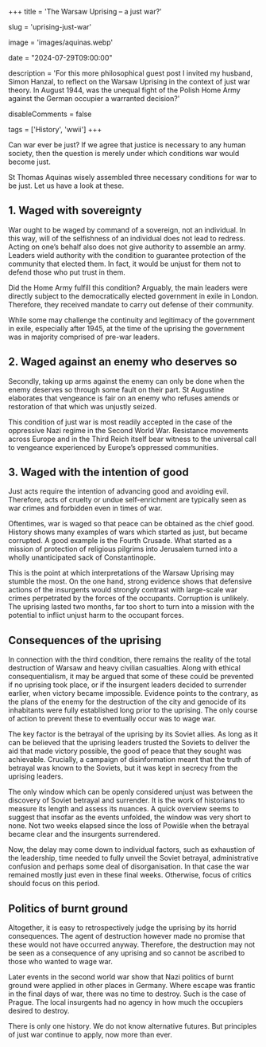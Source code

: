 +++ 
title = 'The Warsaw Uprising – a just war?'

slug = 'uprising-just-war' 

image = 'images/aquinas.webp' 

date = "2024-07-29T09:00:00" 

description = 'For this more philosophical guest post I invited my husband, Simon Hanzal, to reflect on the Warsaw Uprising in the context of just war theory. In August 1944, was the unequal fight of the Polish Home Army against the German occupier a warranted decision?'

disableComments = false 

tags = ['History', 'wwii'] 
+++

Can war ever be just? If we agree that justice is necessary to any human society, then the question is merely under which conditions war would become just.

St Thomas Aquinas wisely assembled three necessary conditions for war to be just. Let us have a look at these.

## 1. Waged with sovereignty

War ought to be waged by command of a sovereign, not an individual. In this way, will of the selfishness of an individual does not lead to redress. Acting on one’s behalf also does not give authority to assemble an army. Leaders wield authority with the condition to guarantee protection of the community that elected them. In fact, it would be unjust for them not to defend those who put trust in them.

Did the Home Army fulfill this condition? Arguably, the main leaders were directly subject to the democratically elected government in exile in London. Therefore, they received mandate to carry out defense of their community.

While some may challenge the continuity and legitimacy of the government in exile, especially after 1945, at the time of the uprising the government was in majority comprised of pre-war leaders.

## 2. Waged against an enemy who deserves so

Secondly, taking up arms against the enemy can only be done when the enemy deserves so through some fault on their part. St Augustine elaborates that vengeance is fair on an enemy who refuses amends or restoration of that which was unjustly seized. 

This condition of just war is most readily accepted in the case of the oppressive Nazi regime in the Second World War. Resistance movements across Europe and in the Third Reich itself bear witness to the universal call to vengeance experienced by Europe’s oppressed communities. 

## 3. Waged with the intention of good

Just acts require the intention of advancing good and avoiding evil. Therefore, acts of cruelty or undue self-enrichment are typically seen as war crimes and forbidden even in times of war.

Oftentimes, war is waged so that peace can be obtained as the chief good. History shows many examples of wars which started as just, but became corrupted. A good example is the Fourth Crusade. What started as a mission of protection of religious pilgrims into Jerusalem turned into a wholly unanticipated sack of Constantinople.

This is the point at which interpretations of the Warsaw Uprising may stumble the most. On the one hand, strong evidence shows that defensive actions of the insurgents would strongly contrast with large-scale war crimes perpetrated by the forces of the occupants. Corruption is unlikely. The uprising lasted two months, far too short to turn into a mission with the potential to inflict unjust harm to the occupant forces.

## Consequences of the uprising

In connection with the third condition, there remains the reality of the total destruction of Warsaw and heavy civilian casualties. Along with ethical consequentialism, it may be argued that some of these could be prevented if no uprising took place, or if the insurgent leaders decided to surrender earlier, when victory became impossible. Evidence points to the contrary, as the plans of the enemy for the destruction of the city and genocide of its inhabitants were fully established long prior to the uprising. The only course of action to prevent these to eventually occur was to wage war.

The key factor is the betrayal of the uprising by its Soviet allies. As long as it can be believed that the uprising leaders trusted the Soviets to deliver the aid that made victory possible, the good of peace that they sought was achievable. Crucially, a campaign of disinformation meant that the truth of betrayal was known to the Soviets, but it was kept in secrecy from the uprising leaders. 

The only window which can be openly considered unjust was between the discovery of Soviet betrayal and surrender. It is the work of historians to measure its length and assess its nuances. A quick overview seems to suggest that insofar as the events unfolded, the window was very short to none. Not two weeks elapsed since the loss of Powiśle when the betrayal became clear and the insurgents surrendered.

Now, the delay may come down to individual factors, such as exhaustion of the leadership, time needed to fully unveil the Soviet betrayal, administrative confusion and perhaps some deal of disorganisation. In that case the war remained mostly just even in these final weeks. Otherwise, focus of critics should focus on this period.

## Politics of burnt ground

Altogether, it is easy to retrospectively judge the uprising by its horrid consequences. The agent of destruction however made no promise that these would not have occurred anyway. Therefore, the destruction may not be seen as a consequence of any uprising and so cannot be ascribed to those who wanted to wage war. 

Later events in the second world war show that Nazi politics of burnt ground were applied in other places in Germany. Where escape was frantic in the final days of war, there was no time to destroy. Such is the case of Prague. The local insurgents had no agency in how much the occupiers desired to destroy.

There is only one history. We do not know alternative futures. But principles of just war continue to apply, now more than ever.

